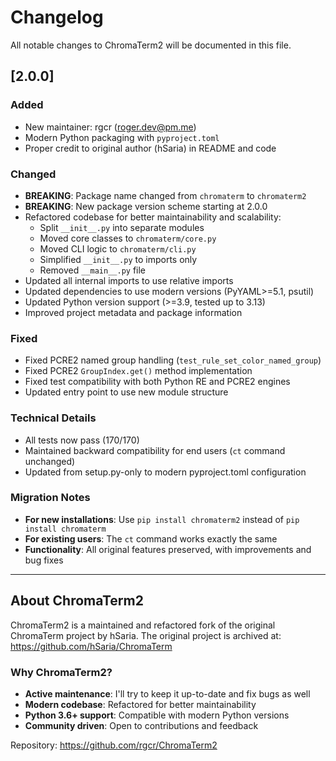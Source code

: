 # Changelog

All notable changes to ChromaTerm2 will be documented in this file.

## [2.0.0] 

### Added
- New maintainer: rgcr (roger.dev@pm.me)
- Modern Python packaging with `pyproject.toml`
- Proper credit to original author (hSaria) in README and code

### Changed
- **BREAKING**: Package name changed from `chromaterm` to `chromaterm2`
- **BREAKING**: New package version scheme starting at 2.0.0
- Refactored codebase for better maintainability and scalability:
  - Split `__init__.py` into separate modules
  - Moved core classes to `chromaterm/core.py`
  - Moved CLI logic to `chromaterm/cli.py`
  - Simplified `__init__.py` to imports only
  - Removed `__main__.py` file
- Updated all internal imports to use relative imports
- Updated dependencies to use modern versions (PyYAML>=5.1, psutil)
- Updated Python version support (>=3.9, tested up to 3.13)
- Improved project metadata and package information

### Fixed
- Fixed PCRE2 named group handling (`test_rule_set_color_named_group`)
- Fixed PCRE2 `GroupIndex.get()` method implementation
- Fixed test compatibility with both Python RE and PCRE2 engines
- Updated entry point to use new module structure

### Technical Details
- All tests now pass (170/170)
- Maintained backward compatibility for end users (`ct` command unchanged)
- Updated from setup.py-only to modern pyproject.toml configuration

### Migration Notes
- **For new installations**: Use `pip install chromaterm2` instead of `pip install chromaterm`
- **For existing users**: The `ct` command works exactly the same
- **Functionality**: All original features preserved, with improvements and bug fixes

---

## About ChromaTerm2

ChromaTerm2 is a maintained and refactored fork of the original ChromaTerm project by hSaria.
The original project is archived at: https://github.com/hSaria/ChromaTerm

### Why ChromaTerm2?
- **Active maintenance**: I'll try to keep it up-to-date and fix bugs as well
- **Modern codebase**: Refactored for better maintainability
- **Python 3.6+ support**: Compatible with modern Python versions
- **Community driven**: Open to contributions and feedback

Repository: https://github.com/rgcr/ChromaTerm2
